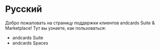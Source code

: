 # Русский

Добро пожаловать на страницу поддержки клиентов andcards Suite & Marketplace! Тут вы узнаете, как пользоваться:

* andcards Suite
* andcards Spaces
